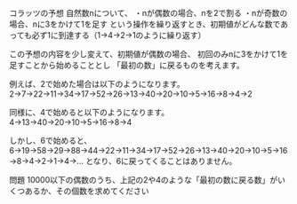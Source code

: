 コラッツの予想 自然数nについて、
・nが偶数の場合、nを2で割る
・nが奇数の場合、nに3をかけて1を足す
という操作を繰り返すとき、初期値がどんな数であっても必ず1に到達する（1→4→2→1のように繰り返す）

この予想の内容を少し変えて、初期値が偶数の場合、
初回のみnに3をかけて1を足すことから始めることとし
「最初の数」に戻るものを考えます。

例えば、2で始めた場合は以下のようになります。
2→7→22→11→34→17→52→26→13→40→20→10→5→16→8→4→2

同様に、4で始めると以下のようになります。
4→13→40→20→10→5→16→8→4

しかし、6で始めると、
6→19→58→29→88→44→22→11→34→17→52→26→13→40→20→10→5→16→8→4→2→1→4→…
となり、6に戻ってくることはありません。

問題 10000以下の偶数のうち、上記の2や4のような「最初の数に戻る数」がいくつあるか、その個数を求めてください
